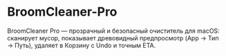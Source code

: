 # BroomCleaner-Pro
BroomCleaner Pro — прозрачный и безопасный очиститель для macOS: сканирует мусор, показывает древовидный предпросмотр (App → Тип → Путь), удаляет в Корзину с Undo и точным ETA.
